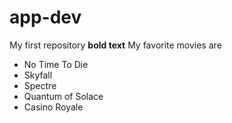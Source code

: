 # app-dev
My first repository 
**bold text** My favorite movies are 
- No Time To Die 
- Skyfall
- Spectre
- Quantum of Solace
- Casino Royale
